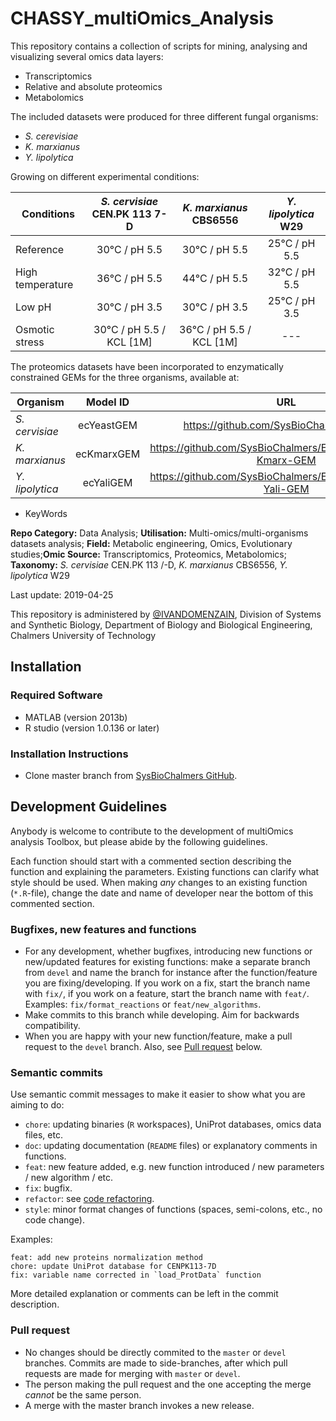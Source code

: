 # CHASSY_multiOmics_Analysis
This repository contains a collection of scripts for mining, analysing and visualizing several omics data layers:
- Transcriptomics
- Relative and absolute proteomics
- Metabolomics

The included datasets were produced for three different fungal organisms:
- *S. cerevisiae*
- *K. marxianus*
- *Y. lipolytica*

Growing on different experimental conditions:

| Conditions | *S. cervisiae* CEN.PK 113 7-D |	*K. marxianus* CBS6556 |	*Y. lipolytica* W29 
| ------------- |:-------------:|:-------------:|:-------------:|
| Reference |	30°C / pH 5.5 |	30°C / pH 5.5 |	25°C / pH 5.5 |
| High temperature |	36°C / pH 5.5 |	44°C / pH 5.5 |	32°C / pH 5.5 |
| Low pH |	30°C / pH 3.5 |	30°C / pH 3.5 |	25°C / pH 3.5 |
| Osmotic stress |	30°C / pH 5.5 / KCL [1M] |	36°C / pH 5.5 / KCL [1M] |	--- |


The proteomics datasets have been incorporated to enzymatically constrained GEMs for the three organisms, available at:

| Organism | Model ID |	URL |
| ------------- |:-------------:|:-------------:|
| *S. cervisiae* |	ecYeastGEM |	https://github.com/SysBioChalmers/GECKO |
| *K. marxianus* |	ecKmarxGEM |	https://github.com/SysBioChalmers/EnzymeConstrained-Kmarx-GEM |
| *Y. lipolytica* |	ecYaliGEM |	https://github.com/SysBioChalmers/EnzymeConstrained-Yali-GEM |


- KeyWords

**Repo Category:** Data Analysis; **Utilisation:** Multi-omics/multi-organisms datasets analysis; **Field:** Metabolic engineering, Omics, Evolutionary studies;**Omic Source:** Transcriptomics, Proteomics, Metabolomics; **Taxonomy:** *S. cervisiae* CEN.PK 113 /-D,	*K. marxianus* CBS6556, *Y. lipolytica* W29  

Last update: 2019-04-25


This repository is administered by [@IVANDOMENZAIN](https://github.com/IVANDOMENZAIN), Division of Systems and Synthetic Biology, Department of Biology and Biological Engineering, Chalmers University of Technology

## Installation
### Required Software
- MATLAB (version 2013b)
- R studio (version 1.0.136 or later)
### Installation Instructions
* Clone master branch from [SysBioChalmers GitHub](https://github.com/SysBioChalmers/CHASSY_multiOmics_Analysis).

## Development Guidelines

Anybody is welcome to contribute to the development of multiOmics analysis Toolbox, but please abide by the following guidelines.

Each function should start with a commented section describing the function and explaining the parameters. Existing functions can clarify what style should be used. When making *any* changes to an existing function (`*.R`-file), change the date and name of developer near the bottom of this commented section.

### Bugfixes, new features and functions
* For any development, whether bugfixes, introducing new functions or new/updated features for existing functions: make a separate branch from `devel` and name the branch for instance after the function/feature you are fixing/developing. If you work on a fix, start the branch name with `fix/`, if you work on a feature, start the branch name with `feat/`. Examples: `fix/format_reactions` or `feat/new_algorithms`.
* Make commits to this branch while developing. Aim for backwards compatibility.
* When you are happy with your new function/feature, make a pull request to the `devel` branch. Also, see [Pull request](#pull-request) below.

### Semantic commits
Use semantic commit messages to make it easier to show what you are aiming to do:
* `chore`: updating binaries (`R` workspaces), UniProt databases, omics data files, etc.
* `doc`: updating documentation (`README` files) or explanatory comments in functions.
* `feat`: new feature added, e.g. new function introduced / new parameters / new algorithm / etc.
* `fix`: bugfix.
* `refactor`: see [code refactoring](https://en.wikipedia.org/wiki/Code_refactoring).
* `style`: minor format changes of functions (spaces, semi-colons, etc., no code change).

Examples:
```
feat: add new proteins normalization method
chore: update UniProt database for CENPK113-7D
fix: variable name corrected in `load_ProtData` function
```
More detailed explanation or comments can be left in the commit description.

### Pull request
* No changes should be directly commited to the `master` or `devel` branches. Commits are made to side-branches, after which pull requests are made for merging with `master` or `devel`.
* The person making the pull request and the one accepting the merge _cannot_ be the same person.
* A merge with the master branch invokes a new release.

